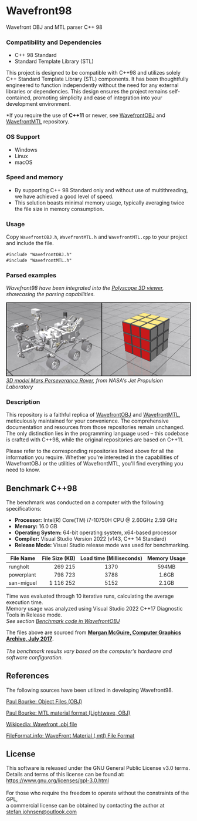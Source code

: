 # Wavefront98
Wavefront OBJ and MTL parser C++ 98

### Compatibility and Dependencies
- C++ 98 Standard
- Standard Template Library (STL)

This project is designed to be compatible with C++98 and utilizes solely C++ Standard Template Library (STL) components. It has been thoughtfully engineered to function independently without the need for any external libraries or dependencies. This design ensures the project remains self-contained, promoting simplicity and ease of integration into your development environment.<br>

*If you require the use of **C++11** or newer, see [WavefrontOBJ](https://github.com/StefanJohnsen/WavefrontOBJ) and [WavefrontMTL](https://github.com/StefanJohnsen/WavefrontMTL) repository. 

### OS Support
- Windows
- Linux
- macOS

### Speed and memory
- By supporting C++ 98 Standard only and without use of multithreading, we have achieved a good level of speed.
- This solution boasts minimal memory usage, typically averaging twice the file size in memory consumption.
  
### Usage
Copy `WavefrontOBJ.h`, `WavefrontMTL.h` and `WavefrontMTL.cpp` to your project and include the file.

```
#include "WavefrontOBJ.h"
#include "WavefrontMTL.h"
```

### Parsed examples
*Wavefront98 have been integrated into the [Polyscope 3D viewer](https://github.com/nmwsharp/polyscope), showcasing the parsing capabilities.*

![Polyscope](https://github.com/StefanJohnsen/WavefrontOBJ/blob/main/Pictures/polyscope.jpg)
*[3D model Mars Perseverance Rover](https://mars.nasa.gov/resources/25042/mars-perseverance-rover-3d-model/),  from NASA's Jet Propulsion Laboratory*

### Description
This repository is a faithful replica of [WavefrontOBJ](https://github.com/StefanJohnsen/WavefrontOBJ) and [WavefrontMTL](https://github.com/StefanJohnsen/WavefrontMTL), meticulously maintained for your convenience. The comprehensive documentation and resources from those repositories remain unchanged. The only distinction lies in the programming language used – this codebase is crafted with C++98, while the original repositories are based on C++11.

Please refer to the corresponding repositories linked above for all the information you require. Whether you're interested in the capabilities of WavefrontOBJ or the utilities of WavefrontMTL, you'll find everything you need to know.

## Benchmark C++98
The benchmark was conducted on a computer with the following specifications:

- **Processor:** Intel(R) Core(TM) i7-10750H CPU @ 2.60GHz   2.59 GHz
- **Memory:** 16.0 GB
- **Operating System:** 64-bit operating system, x64-based processor
- **Compiler:** Visual Studio Version 2022 (v143, C++ 14 Standard)
- **Release Mode:** Visual Studio release mode was used for benchmarking.

| File Name    | File Size (KB) | Load time (Milliseconds)  | Memory Usage   |
|--------------|---------------:|:-------------------------:|:--------------:|
|  rungholt    |     269 215    |           1370            |    594MB       |
|  powerplant  |     798 723    |           3788            |    1.6GB       |
|  san-miguel  |   1 116 252    |           5152            |    2.1GB       |

Time was evaluated through 10 iterative runs, calculating the average execution time.<br>
Memory usage was analyzed using Visual Studio 2022 C++17 Diagnostic Tools in Release mode.<br>
*See section [Benchmark code in WavefrontOBJ](https://github.com/StefanJohnsen/WavefrontOBJ#benchmark-code)*<br>

The files above are sourced from [**Morgan McGuire, Computer Graphics Archive, July 2017**](https://casual-effects.com/g3d/data10).<br><br>
*The benchmark results vary based on the computer's hardware and software configuration.*

## References
The following sources have been utilized in developing Wavefront98.

[Paul Bourke: Object Files (OBJ)](http://paulbourke.net/dataformats/obj/)

[Paul Bourke: MTL material format (Lightwave, OBJ)](http://paulbourke.net/dataformats/mtl/)

[Wikipedia: Wavefront .obj file](https://en.wikipedia.org/wiki/Wavefront_.obj_file)

[FileFormat.info: WaveFront Material (.mtl) File Format](https://www.fileformat.info/format/material/)

## License
This software is released under the GNU General Public License v3.0 terms.<br> 
Details and terms of this license can be found at: https://www.gnu.org/licenses/gpl-3.0.html<br><br>
For those who require the freedom to operate without the constraints of the GPL,<br>
a commercial license can be obtained by contacting the author at stefan.johnsen@outlook.com
